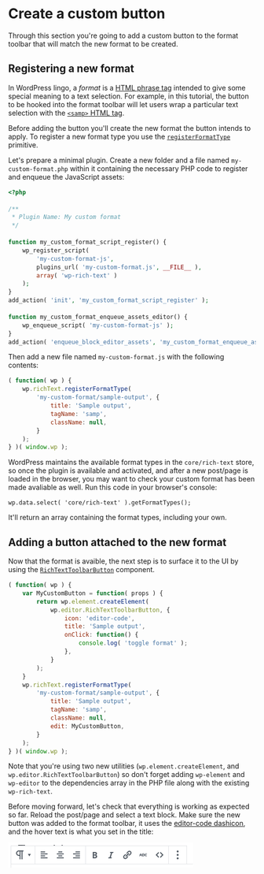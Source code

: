 # Create a custom button

Through this section you're going to add a custom button to the format toolbar that will match the new format to be created.

## Registering a new format

In WordPress lingo, a _format_ is a [HTML phrase tag](https://www.w3.org/TR/html5/dom.html#phrasing-content) intended to give some special meaning to a text selection. For example, in this tutorial, the button to be hooked into the format toolbar will let users wrap a particular text selection with the [`<samp>` HTML tag](https://developer.mozilla.org/en-US/docs/Web/HTML/Element/samp).

Before adding the button you'll create the new format the button intends to apply. To register a new format type you use the [`registerFormatType`](/packages/rich-text/README.md#registerFormatType) primitive.

Let's prepare a minimal plugin. Create a new folder and a file named `my-custom-format.php` within it containing the necessary PHP code to register and enqueue the JavaScript assets:

```php
<?php

/**
 * Plugin Name: My custom format
 */

function my_custom_format_script_register() {
	wp_register_script(
		'my-custom-format-js',
		plugins_url( 'my-custom-format.js', __FILE__ ),
		array( 'wp-rich-text' )
	);
}
add_action( 'init', 'my_custom_format_script_register' );

function my_custom_format_enqueue_assets_editor() {
	wp_enqueue_script( 'my-custom-format-js' );
}
add_action( 'enqueue_block_editor_assets', 'my_custom_format_enqueue_assets_editor' );
```

Then add a new file named `my-custom-format.js` with the following contents:

```js
( function( wp ) {
	wp.richText.registerFormatType(
		'my-custom-format/sample-output', {
			title: 'Sample output',
			tagName: 'samp',
			className: null,
		}
	);
} )( window.wp );
```

WordPress maintains the available format types in the `core/rich-text` store, so once the plugin is available and activated, and after a new post/page is loaded in the browser, you may want to check your custom format has been made avaliable as well. Run this code in your browser's console:

	wp.data.select( 'core/rich-text' ).getFormatTypes();

It'll return an array containing the format types, including your own.

## Adding a button attached to the new format

Now that the format is avaible, the next step is to surface it to the UI by using the [`RichTextToolbarButton`](/packages/editor/src/components/rich-text/README.md#RichTextToolbarButton) component.

```js
( function( wp ) {
	var MyCustomButton = function( props ) {
		return wp.element.createElement(
			wp.editor.RichTextToolbarButton, {
				icon: 'editor-code',
				title: 'Sample output',
				onClick: function() {
					console.log( 'toggle format' );
				},
			}
		);
	}
	wp.richText.registerFormatType(
		'my-custom-format/sample-output', {
			title: 'Sample output',
			tagName: 'samp',
			className: null,
			edit: MyCustomButton,
		}
	);
} )( window.wp );
```

Note that you're using two new utilities (`wp.element.createElement`, and `wp.editor.RichTextToolbarButton`) so don't forget adding `wp-element` and `wp-editor` to the dependencies array in the PHP file along with the existing `wp-rich-text`.

Before moving forward, let's check that everything is working as expected so far. Reload the post/page and select a text block. Make sure the new button was added to the format toolbar, it uses the [editor-code dashicon](https://developer.wordpress.org/resource/dashicons/#editor-code), and the hover text is what you set in the title:

![Toolbar with custom button](/docs/designers-developers/assets/toolbar-with-custom-button.png)
